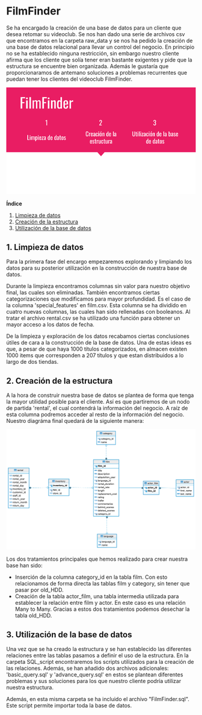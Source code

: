 # FilmFinder

Se ha encargado la creación de una base de datos para un cliente que desea retomar su videoclub. Se nos han dado una serie de archivos csv que encontramos en la carpeta raw_data y se nos ha pedido la creación de una base de datos relacional para llevar un control del negocio. En principio no se ha establecido ninguna restricción, sin embargo nuestro cliente afirma que los cliente que solía tener eran bastante exigentes y pide que la estructura se encuentre bien organizada. Además le gustaría que proporcionaramos de antemano soluciones a problemas recurrentes que puedan tener los clientes del videoclub FilmFinder.

![portada](https://github.com/jvr0/3.5-blockbuster/blob/main/img/pp.png)

**Índice**

1. [Limpieza de datos](#id1)
2. [Creación de la estructura](#id2)
3. [Utilización de la base de datos](#id3)

<div id='id1' />

## 1. Limpieza de datos

Para la primera fase del encargo empezaremos explorando y limpiando los datos para su posterior utilización en la construcción de nuestra base de datos.

Durante la limpieza encontramos columnas sin valor para nuestro objetivo final, las cuales son eliminadas. También encontramos ciertas categorizaciones que modificamos para mayor profundidad. Es el caso de la columna 'special_features' en film.csv. Esta columna se ha dividido en cuatro nuevas columnas, las cuales han sido rellenadas con booleanos. Al tratar el archivo rental.csv se ha utilizado una función para obtener un mayor acceso a los datos de fecha.

De la limpieza y exploración de los datos recabamos ciertas conclusiones útiles de cara a la construcción de la base de datos. Una de estas ideas es que, a pesar de que haya 1000 títulos categorizados, en almacen existen 1000 items que corresponden a 207 títulos y que estan distribuidos a lo largo de dos tiendas.

<div id='id2' />

## 2. Creación de la estructura

A la hora de construir nuestra base de datos se plantea de forma que tenga la mayor utilidad posible para el cliente. Así es que partiremos de un nodo de partida 'rental', el cual contendrá la información del negocio. A raíz de esta columna podremos acceder al resto de la información del negocio. Nuestro diagráma final quedará de la siguiente manera:

![diagráma](https://github.com/jvr0/3.5-blockbuster/blob/main/img/FilmFinder.png)

Los dos tratamientos principales que hemos realizado para crear nuestra base han sido:
- Inserción de la columna category_id en la tabla film. Con esto relacionamos de forma directa las tablas film y category, sin tener que pasar por old_HDD.
- Creación de la tabla actor_film, una tabla intermedia utilizada para establecer la relación entre film y actor. En este caso es una relación Many to Many.
Gracias a estos dos tratamientos podemos desechar la tabla old_HDD.

<div id='id3' />

## 3. Utilización de la base de datos

Una vez que se ha creado la estructura y se han establecido las diferentes relaciones entre las tablas pasamos a definir el uso de la estructura. En la carpeta SQL_script encontraremos los scripts utilizados para la creación de las relaciones. Además, se han añadido dos archivos adicionales: 'basic_query.sql' y 'advance_query.sql' en estos se plantean diferentes problemas y sus soluciones para los que nuestro cliente podría utilizar nuestra estructura. 

Además, en esta misma carpeta se ha incluido el archivo  "FilmFinder.sql". Este script permite importar toda la base de datos.